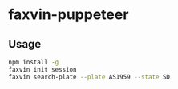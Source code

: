# faxvin-puppeteer

## Usage

```sh
npm install -g
faxvin init session
faxvin search-plate --plate AS1959 --state SD
```
